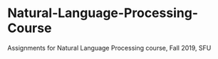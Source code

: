 # Natural-Language-Processing-Course

Assignments for Natural Language Processing course, Fall 2019, SFU
